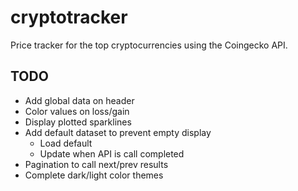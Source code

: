 # cryptotracker
Price tracker for the top cryptocurrencies using the Coingecko API.


## TODO
- Add global data on header
- Color values on loss/gain
- Display plotted sparklines
- Add default dataset to prevent empty display
  - Load default
  - Update when API is call completed
- Pagination to call next/prev results
- Complete dark/light color themes
